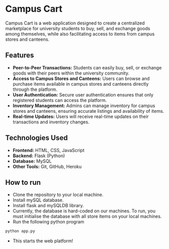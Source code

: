 # Campus Cart

Campus Cart is a web application designed to create a centralized marketplace for university students to buy, sell, and exchange goods among themselves, while also facilitating access to items from campus stores and canteens. 

## Features

- **Peer-to-Peer Transactions:** Students can easily buy, sell, or exchange goods with their peers within the university community.
- **Access to Campus Stores and Canteens:** Users can browse and purchase items available in campus stores and canteens directly through the platform.
- **User Authentication:** Secure user authentication ensures that only registered students can access the platform.
- **Inventory Management:** Admins can manage inventory for campus stores and canteens, ensuring accurate listings and availability of items.
- **Real-time Updates:** Users will receive real-time updates on their transactions and inventory changes.

## Technologies Used

- **Frontend:** HTML, CSS, JavaScript
- **Backend:** Flask (Python)
- **Database:** MySQL
- **Other Tools:** Git, GitHub, Heroku

## How to run
- Clone the repository to your local machine.
- Install mySQL database.
- Install flask and mySQLDB library.
- Currently, the database is hard-coded on our machines. To run, you must initialise the database with all store items on your local machines.
- Run the following python program
```python
python app.py
```
- This starts the web platform!